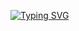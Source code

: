 [![Typing SVG](https://readme-typing-svg.herokuapp.com/?lines=Hello+world;I'm+</Isaac>)](https://git.io/typing-svg)

